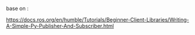 base on :

https://docs.ros.org/en/humble/Tutorials/Beginner-Client-Libraries/Writing-A-Simple-Py-Publisher-And-Subscriber.html
